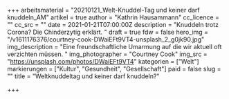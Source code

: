 +++
arbeitsmaterial = "20210121_Welt-Knuddel-Tag und keiner darf knuddeln_AM"
artikel = true
author = "Kathrin Hausammann"
cc_licence = ""
cc_src = ""
date = 2021-01-21T07:00:00Z
description = "Knuddeln trotz Corona? Die Chinderzytig erklärt. "
draft = true
fdw = false
hero_img = "/v1611176376/courtney-cook-DWaiEFt9VT4-unsplash_2_g0jk90.jpg"
img_description = "Eine freundschaftliche Umarmung auf die wir aktuell oft verzichten müssen. "
img_photographer = "Courtney Cook"
img_src = "https://unsplash.com/photos/DWaiEFt9VT4"
kategorien = ["Welt"]
markierungen = ["Kultur", "Gesundheit", "Gesellschaft"]
paid = false
slug = ""
title = "Weltknuddeltag und keiner darf knuddeln?"

+++

